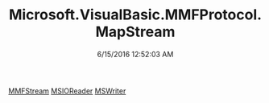 ﻿---
title: Microsoft.VisualBasic.MMFProtocol.MapStream
date: 6/15/2016 12:52:03 AM
---

[MMFStream](T-Microsoft.VisualBasic.MMFProtocol.MapStream.MMFStream.html)
[MSIOReader](T-Microsoft.VisualBasic.MMFProtocol.MapStream.MSIOReader.html)
[MSWriter](T-Microsoft.VisualBasic.MMFProtocol.MapStream.MSWriter.html)
